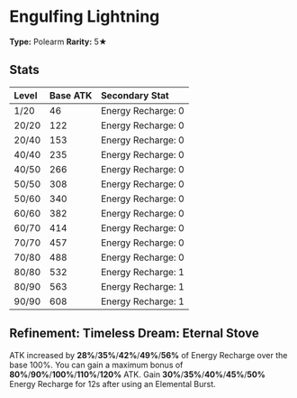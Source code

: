 # Engulfing Lightning

**Type:** Polearm
**Rarity:** 5★

## Stats

| Level | Base ATK | Secondary Stat |
| :--- | :--- | :--- |
| 1/20 | 46 | Energy Recharge: 0 |
| 20/20 | 122 | Energy Recharge: 0 |
| 20/40 | 153 | Energy Recharge: 0 |
| 40/40 | 235 | Energy Recharge: 0 |
| 40/50 | 266 | Energy Recharge: 0 |
| 50/50 | 308 | Energy Recharge: 0 |
| 50/60 | 340 | Energy Recharge: 0 |
| 60/60 | 382 | Energy Recharge: 0 |
| 60/70 | 414 | Energy Recharge: 0 |
| 70/70 | 457 | Energy Recharge: 0 |
| 70/80 | 488 | Energy Recharge: 0 |
| 80/80 | 532 | Energy Recharge: 1 |
| 80/90 | 563 | Energy Recharge: 1 |
| 90/90 | 608 | Energy Recharge: 1 |

## Refinement: Timeless Dream: Eternal Stove

ATK increased by **28%**/**35%**/**42%**/**49%**/**56%** of Energy Recharge over the base 100%. You can gain a maximum bonus of **80%**/**90%**/**100%**/**110%**/**120%** ATK. Gain **30%**/**35%**/**40%**/**45%**/**50%** Energy Recharge for 12s after using an Elemental Burst.

